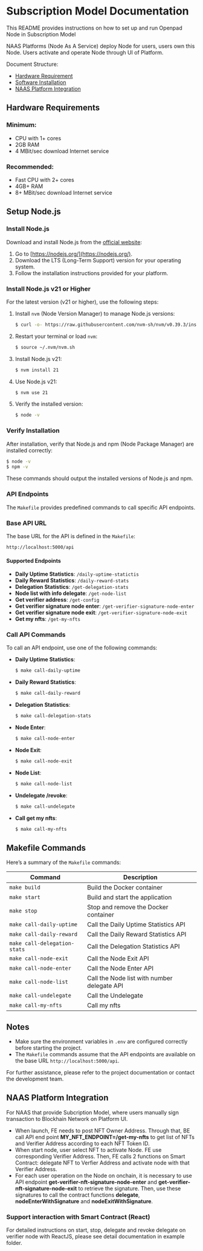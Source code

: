 # Subscription Model Documentation

This README provides instructions on how to set up and run Openpad Node in Subscription Model

NAAS Platforms (Node As A Service) deploy Node for users, users own this Node. Users activate and operate Node through UI of Platform.

Document Structure:

- [Hardware Requirement](#hardware-requirements)
- [Software Installation](#setup-nodejs)
- [NAAS Platform Integration](#node-deployment-integration)

## Hardware Requirements

### Minimum:

- CPU with 1+ cores
- 2GB RAM
- 4 MBit/sec download Internet service

### Recommended:

- Fast CPU with 2+ cores
- 4GB+ RAM
- 8+ MBit/sec download Internet service

## Setup Node.js

### Install Node.js

Download and install Node.js from the [official website](https://nodejs.org/):

1. Go to [https://nodejs.org/](https://nodejs.org/).
2. Download the LTS (Long-Term Support) version for your operating system.
3. Follow the installation instructions provided for your platform.

### Install Node.js v21 or Higher

For the latest version (v21 or higher), use the following steps:

1. Install `nvm` (Node Version Manager) to manage Node.js versions:

   ```bash
   $ curl -o- https://raw.githubusercontent.com/nvm-sh/nvm/v0.39.3/install.sh | bash
   ```

2. Restart your terminal or load `nvm`:

   ```bash
   $ source ~/.nvm/nvm.sh
   ```

3. Install Node.js v21:

   ```bash
   $ nvm install 21
   ```

4. Use Node.js v21:

   ```bash
   $ nvm use 21
   ```

5. Verify the installed version:

   ```bash
   $ node -v
   ```

### Verify Installation

After installation, verify that Node.js and npm (Node Package Manager) are installed correctly:

```bash
$ node -v
$ npm -v
```

These commands should output the installed versions of Node.js and npm.

### API Endpoints

The `Makefile` provides predefined commands to call specific API endpoints.

### Base API URL

The base URL for the API is defined in the `Makefile`:

```text
http://localhost:5000/api
```

#### Supported Endpoints

- **Daily Uptime Statistics**: `/daily-uptime-statictis`
- **Daily Reward Statistics**: `/daily-reward-stats`
- **Delegation Statistics**: `/get-delegation-stats`
- **Node list with info delegate**: `/get-node-list`
- **Get verifier address**: `/get-config`
- **Get verifier signature node enter**: `/get-verifier-signature-node-enter`
- **Get verifier signature node exit**: `/get-verifier-signature-node-exit`
- **Get my nfts**: `/get-my-nfts`

### Call API Commands

To call an API endpoint, use one of the following commands:

- **Daily Uptime Statistics**:

  ```bash
  $ make call-daily-uptime
  ```

- **Daily Reward Statistics**:

  ```bash
  $ make call-daily-reward
  ```

- **Delegation Statistics**:
  ```bash
  $ make call-delegation-stats
  ```
- **Node Enter**:

  ```bash
  $ make call-node-enter
  ```

- **Node Exit**:
  ```bash
  $ make call-node-exit
  ```
- **Node List**:
  ```bash
  $ make call-node-list
  ```
- **Undelegate /revoke**:

  ```bash
  $ make call-undelegate
  ```

- **Call get my nfts**:
  ```bash
  $ make call-my-nfts
  ```

## Makefile Commands

Here’s a summary of the `Makefile` commands:

| Command                      | Description                                 |
| ---------------------------- | ------------------------------------------- |
| `make build`                 | Build the Docker container                  |
| `make start`                 | Build and start the application             |
| `make stop`                  | Stop and remove the Docker container        |
| `make call-daily-uptime`     | Call the Daily Uptime Statistics API        |
| `make call-daily-reward`     | Call the Daily Reward Statistics API        |
| `make call-delegation-stats` | Call the Delegation Statistics API          |
| `make call-node-exit`        | Call the Node Exit API                      |
| `make call-node-enter`       | Call the Node Enter API                     |
| `make call-node-list`        | Call the Node list with number delegate API |
| `make call-undelegate`       | Call the Undelegate                         |
| `make call-my-nfts`          | Call my nfts                                |

## Notes

- Make sure the environment variables in `.env` are configured correctly before starting the project.
- The `Makefile` commands assume that the API endpoints are available on the base URL `http://localhost:5000/api`.

For further assistance, please refer to the project documentation or contact the development team.

## NAAS Platform Integration

For NAAS that provide Subcription Model, where users manually sign transaction to Blockhain Network on Platform UI.

- When launch, FE needs to post NFT Owner Address. Through that, BE call API end point **MY_NFT_ENDPOINT=/get-my-nfts** to get list of NFTs and Verifier Address according to each NFT Token ID.
- When start node, user select NFT to activate Node. FE use corresponding Verifier Address. Then, FE calls 2 functions on Smart Contract: delegate NFT to Verfier Address and activate node with that Verifier Address.
- For each user operation on the Node on onchain, it is necessary to use API endpoint **get-verifier-nft-signature-node-enter** and **get-verifier-nft-signature-node-exit** to retrieve the signature. Then, use these signatures to call the contract functions **delegate**, **nodeEnterWithSignature** and **nodeExitWithSignature**.

### Support interaction with Smart Contract (React)

For detailed instructions on start, stop, delegate and revoke delegate on verifier node with ReactJS, please see detail documentation in example folder.
